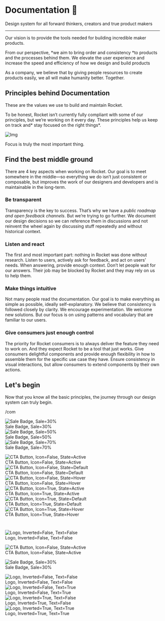 
# Documentation 🚀

Design system for all forward thinkers, creators and true product makers

---

Our vision is to provide the tools needed for building incredible maker products.

From our perspective, *we aim to bring order and consistency *to products and the processes behind them. We elevate the user experience and increase the speed and efficiency of how we design and build products

As a company, we believe that by giving people resources to create products easily, we all will make humanity better. Together.

## Principles behind Documentation

These are the values we use to build and maintain Rocket.

To be honest, Rocket isn’t currently fully compliant with some of our principles, but we’re working on it every day. These principles help us keep on track and* stay focused on the right things*.

![Img](https://studio-assets.supernova.io/design-systems/14533/9289758a-6300-472a-bbc6-a57098081abf.jpeg)

Focus is truly the most important thing.

## Find the best middle ground

There are 4 key aspects when working on Rocket. Our goal is to meet somewhere in the middle—so everything we do isn’t just consistent or composable, but improves the work of our designers and developers and is maintainable in the long-term.

### Be transparent

Transparency is the key to success. That’s why we have a *public roadmap and open feedback channels*. But we’re trying to go further. We document our design decisions so we can reference them in discussions and not reinvent the wheel again by discussing stuff repeatedly and without historical context.

### Listen and react

The first and most important part: nothing in Rocket was done without research. Listen to users, actively ask for feedback, and act on users’ needs. When answering, provide enough context. Don’t let people wait for our answers. Their job may be blocked by Rocket and they may rely on us to help them.

### Make things intuitive

Not many people read the documentation. Our goal is to make everything as simple as possible, ideally self-explanatory. We believe that consistency is followed closely by clarity. We encourage experimentation. We welcome new solutions. But our focus is on using patterns and vocabulary that are familiar to our users.

### Give consumers just enough control

The priority for Rocket consumers is to always deliver the feature they need to work on. And they expect Rocket to be a tool that just works. Give consumers delightful components and provide enough flexibility in how to assemble them for the specific use case they have. Ensure consistency in visual interactions, but allow consumers to extend components by their own actions.

## Let's begin

Now that you know all the basic principles, the journey through our design system can truly begin.

/com

  
![Sale Badge, Sale=30%](https://studio-assets.supernova.io/design-systems/14533/9b94ab80-0377-4700-9a53-45d9314d71c9.png)  
Sale Badge, Sale=30%  
![Sale Badge, Sale=50%](https://studio-assets.supernova.io/design-systems/14533/833d3a61-1e77-4f4c-aeb2-e8285e7bdab3.png)  
Sale Badge, Sale=50%  
![Sale Badge, Sale=70%](https://studio-assets.supernova.io/design-systems/14533/b11780dd-9fde-46ff-a969-bf6fc6ad8805.png)  
Sale Badge, Sale=70%  


  
![CTA Button, Icon=False, State=Active](https://studio-assets.supernova.io/design-systems/14533/6b12f900-c5ed-4347-95f9-576e90d52c94.png)  
CTA Button, Icon=False, State=Active  
![CTA Button, Icon=False, State=Default](https://studio-assets.supernova.io/design-systems/14533/c63687c7-17e5-4f4e-bcde-7c24de9b50d4.png)  
CTA Button, Icon=False, State=Default  
![CTA Button, Icon=False, State=Hover](https://studio-assets.supernova.io/design-systems/14533/c63fe9db-5d27-4e4f-b21d-8cfbce947684.png)  
CTA Button, Icon=False, State=Hover  
![CTA Button, Icon=True, State=Active](https://studio-assets.supernova.io/design-systems/14533/6d13c4e0-d2e3-4732-80b7-e7aeec86e67a.png)  
CTA Button, Icon=True, State=Active  
![CTA Button, Icon=True, State=Default](https://studio-assets.supernova.io/design-systems/14533/ce7fcd12-83c4-408b-86f8-9186f37dfde1.png)  
CTA Button, Icon=True, State=Default  
![CTA Button, Icon=True, State=Hover](https://studio-assets.supernova.io/design-systems/14533/d83513df-91b7-4f58-b1d9-0966ba7f465a.png)  
CTA Button, Icon=True, State=Hover  


```javascript  
  
```

  
![Logo, Inverted=False, Text=False](https://studio-assets.supernova.io/design-systems/14533/04e168a3-c2c4-4d24-922f-b41ed7c6c885.png)  
Logo, Inverted=False, Text=False  


  
  


  
![CTA Button, Icon=False, State=Active](https://studio-assets.supernova.io/design-systems/14533/6b12f900-c5ed-4347-95f9-576e90d52c94.png)  
CTA Button, Icon=False, State=Active  


  
![Sale Badge, Sale=30%](https://studio-assets.supernova.io/design-systems/14533/9b94ab80-0377-4700-9a53-45d9314d71c9.png)  
Sale Badge, Sale=30%  


  
![Logo, Inverted=False, Text=False](https://studio-assets.supernova.io/design-systems/14533/04e168a3-c2c4-4d24-922f-b41ed7c6c885.png)  
Logo, Inverted=False, Text=False  
![Logo, Inverted=False, Text=True](https://studio-assets.supernova.io/design-systems/14533/720a8cdc-2d2a-45e2-8e87-6620e49c9d75.png)  
Logo, Inverted=False, Text=True  
![Logo, Inverted=True, Text=False](https://studio-assets.supernova.io/design-systems/14533/02994565-4c9b-4f52-aa36-c9d033efe4da.png)  
Logo, Inverted=True, Text=False  
![Logo, Inverted=True, Text=True](https://studio-assets.supernova.io/design-systems/14533/b0323b21-d13f-429f-920f-5db7e252d065.png)  
Logo, Inverted=True, Text=True  
